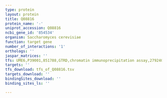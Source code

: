 ```yaml
---
type: protein
layout: protein
title: Q08816
protein_name: '-'
uniprot_accession: Q08816
ncbi_gene_id: '854534'
organism: Saccharomyces cerevisiae
function: target gene
number_of_interactions: '1'
orthologs: ''
jaspar_matrices: ''
tfs: UME6,P39001,851788,GTRD,chromatin immunoprecipitation assay,27924024%5Buid%5D,No
targets: ''
tfs_download: tfs_of_Q08816.tsv
targets_download: ''
bindingSites_download: ''
binding_sites_ls: ''

---
```

